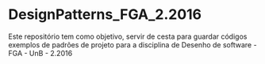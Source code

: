 # DesignPatterns_FGA_2.2016
Este repositório tem como objetivo, servir de cesta para guardar códigos exemplos de padrões de projeto para a disciplina de Desenho de software - FGA - UnB - 2.2016
